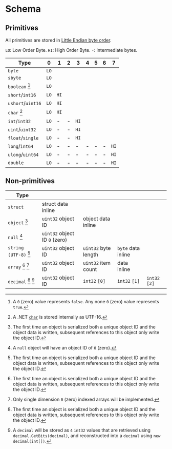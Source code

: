 # Schema

## Primitives

All primitives are stored in [Little Endian byte order](https://en.wikipedia.org/wiki/Endianness).

`LO`: Low Order Byte. `HI`: High Order Byte. `-`: Intermediate bytes.

| Type | 0 | 1 | 2 | 3 | 4 | 5 | 6 | 7 |
|------|---|---|---|---|---|---|---|---|
| `byte` | `LO` | | | | | | | |
| `sbyte` | `LO` | | | | | | | |
| `boolean` [^1] | `LO` | | | | | | | |
| `short`/`int16` | `LO` | `HI` | | | | | | |
| `ushort`/`uint16` | `LO` | `HI` | | | | | | |
| `char` [^2] | `LO` | `HI` | | | | | | |
| `int`/`int32` | `LO` | - | - | `HI` | | | | |
| `uint`/`uint32` | `LO` | - | - | `HI` | | | | |
| `float`/`single` | `LO` | - | - | `HI` | | | | |
| `long`/`int64` | `LO` | - | - | - | - | - | - | `HI` |
| `ulong`/`uint64` | `LO` | - | - | - | - | - | - | `HI` |
| `double` | `LO` | - | - | - | - | - | - | `HI` |

## Non-primitives

| Type | | | | |
|------|---|---|---|---|
| `struct` | struct data inline | |
| `object` [^3] | `uint32` object ID | object data inline | |
| `null` [^4] | `uint32` object ID `0` (zero) | | |
| `string (UTF-8)` [^3] | `uint32` object ID | `uint32` byte length | `byte` data inline | |
| `array` [^3] [^5] | `uint32` object ID | `uint32` item count | data inline | |
| `decimal` [^3] [^6] | `uint32` object ID | `int32` `[0]` |`int32` `[1]` |`int32` `[2]` |`int32` `[3]` |

[^1]: A `0` (zero) value represents `false`. Any none `0` (zero) value represents `true`.

[^2]: A .NET [`char`](https://docs.microsoft.com/en-us/dotnet/api/system.char) is stored internally as UTF-16.

[^3]: The first time an object is serialized both a unique object ID and the object data is written, subsequent references to this object only write the object ID.

[^4]: A `null` object will have an object ID of `0` (zero).

[^5]: Only single dimension `0` (zero) indexed arrays will be implemented.

[^6]: A `decimal` will be stored as `4` `int32` values that are retrieved using `decimal.GetBits(decimal)`, and reconstructed into a `decimal` using `new decimal(int[])`.